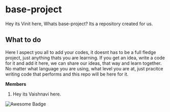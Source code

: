 # base-project
Hey its Vinit here, Whats base-project? Its a repository created for us. 

## What to do
Here I aspect you all to add your codes, it doesnt has to be a full fledge project, just anything thats you are learning.
If you get an idea, write a code for it and add it here, we can share our ideas, that way and learn together.
No matter what language you are using, what level you are at, just pracitce writing code that performs and this repo will be here for it.

**Members**
1. Hey its Vaishnavi here.


![Awesome Badge](https://img.shields.io/badge/Status-Active-green)
